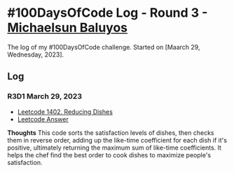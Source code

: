# #100DaysOfCode Log - Round 3 - [Michaelsun Baluyos](https://www.MichaelBaluyos.com)

The log of my #100DaysOfCode challenge. Started on [Maarch 29, Wednesday, 2023].

## Log

### R3D1 March 29, 2023
- [Leetcode 1402. Reducing Dishes](https://leetcode.com/problems/reducing-dishes/description/)
- [Leetcode Answer](Leetcode/1402_Reducing_Dishes.cs)

**Thoughts** This code sorts the satisfaction levels of dishes, then checks them in reverse order, adding up the like-time coefficient for each dish if it's positive, ultimately returning the maximum sum of like-time coefficients. It helps the chef find the best order to cook dishes to maximize people's satisfaction.